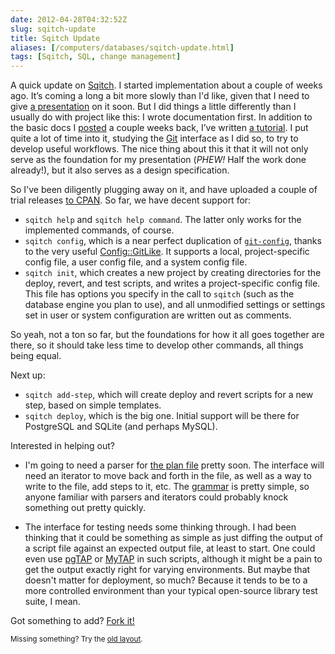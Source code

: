 ```yaml
--- 
date: 2012-04-28T04:32:52Z
slug: sqitch-update
title: Sqitch Update
aliases: [/computers/databases/sqitch-update.html]
tags: [Sqitch, SQL, change management]
---
```


<p>A quick update on <a href="https://github.com/theory/sqitch/">Sqitch</a>. I started implementation about a couple of weeks ago. It’s coming a long a bit more slowly than I'd like, given that I need to give <a href="http://www.pgcon.org/2012/schedule/events/479.en.html">a presentation</a> on it soon. But I did things a little differently than I usually do with project like this: I wrote documentation first. In addition to the basic docs I <a href="/computers/databases/sqitch-draft.html">posted</a> a couple weeks back, I’ve written <a href="https://github.com/theory/sqitch/blob/master/lib/sqitchtutorial.pod">a tutorial</a>. I put quite a lot of time into it, studying the <a href="http://git-scm.com/">Git</a> interface as I did so, to try to develop useful workflows. The nice thing about this it that it will not only serve as the foundation for my presentation (<em>PHEW!</em> Half the work done already!), but it also serves as a design specification.</p>

<p>So I've been diligently plugging away on it, and have uploaded a couple of trial releases <a href="http://search.cpan.org/dist/App-Sqitch/">to CPAN</a>. So far, we have decent support for:</p>

<ul>
<li><code>sqitch help</code> and <code>sqitch help command</code>. The latter only works for the implemented commands, of course.</li>
<li><code>sqitch config</code>, which is a near perfect duplication of <a href="http://www.gitmanual.org/git-config.html"><code>git-config</code></a>, thanks to the very useful <a href="https://metacpan.org/module/Config::GitLike/">Config::GitLike</a>. It supports a local, project-specific config file, a user config file, and a system config file.</li>
<li><code>sqitch init</code>, which creates a new project by creating directories for the deploy, revert, and test scripts, and writes a  project-specific config file. This file has options you specify in the call to <code>sqitch</code> (such as the database engine you plan to use), and all unmodified settings or settings set in user or system configuration are written out as comments.</li>
</ul>

<p>So yeah, not a ton so far, but the foundations for how it all goes together are there, so it should take less time to develop other commands, all things being equal.</p>

<p>Next up:</p>

<ul>
<li><code>sqitch add-step</code>, which will create deploy and revert scripts for a new step, based on simple templates.</li>
<li><code>sqitch deploy</code>, which is the big one. Initial support will be there for PostgreSQL and SQLite (and perhaps MySQL).</li>
</ul>

<p>Interested in helping out?</p>

<ul>
<li><p>I'm going to need a parser for <a href="https://github.com/theory/sqitch/blob/master/lib/sqitch.pod#plan-file">the plan file</a> pretty soon. The interface will need an iterator to move back and forth in the file, as well as a way to write to the file, add steps to it, etc. The <a href="https://github.com/theory/sqitch/blob/master/lib/sqitch.pod#grammar">grammar</a> is pretty simple, so anyone familiar with parsers and iterators could probably knock something out pretty quickly.</p></li>
<li><p>The interface for testing needs some thinking through. I had been thinking that it could be something as simple as just diffing the output of a script file against an expected output file, at least to start. One could even use <a href="http://pgtap.org/">pgTAP</a> or <a href="http://theory.github.com/mytap/">MyTAP</a> in such scripts, although it might be a pain to get the output exactly right for varying environments. But maybe that doesn't matter for deployment, so much? Because it tends to be to a more controlled environment than your typical open-source library test suite, I mean.</p></li>
</ul>

<p>Got something to add? <a href="https://github.com/theory/sqitch">Fork it!</a></p>

<p class="past"><small>Missing something? Try the <a rel="nofollow" href="http://past.justatheory.com/computers/databases/sqitch-update.html">old layout</a>.</small></p>



